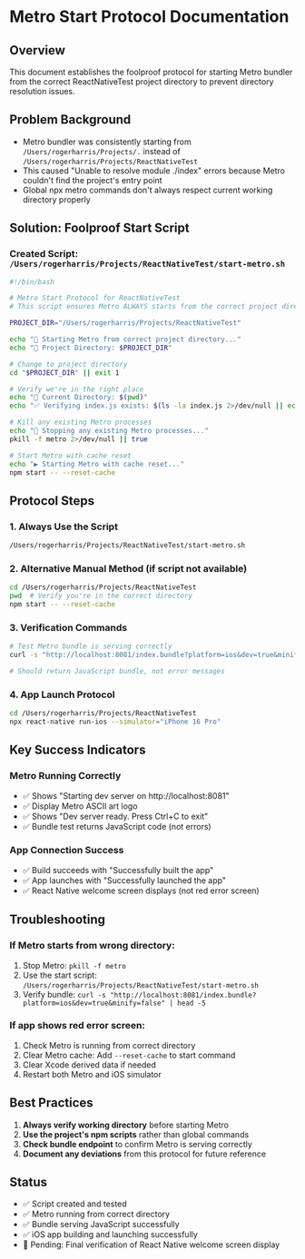 # Metro Start Protocol Documentation

## Overview

This document establishes the foolproof protocol for starting Metro bundler from
the correct ReactNativeTest project directory to prevent directory resolution
issues.

## Problem Background

- Metro bundler was consistently starting from `/Users/rogerharris/Projects/.`
  instead of `/Users/rogerharris/Projects/ReactNativeTest`
- This caused "Unable to resolve module ./index" errors because Metro couldn't
  find the project's entry point
- Global npx metro commands don't always respect current working directory
  properly

## Solution: Foolproof Start Script

### Created Script: `/Users/rogerharris/Projects/ReactNativeTest/start-metro.sh`

```bash
#!/bin/bash

# Metro Start Protocol for ReactNativeTest
# This script ensures Metro ALWAYS starts from the correct project directory

PROJECT_DIR="/Users/rogerharris/Projects/ReactNativeTest"

echo "🚀 Starting Metro from correct project directory..."
echo "📁 Project Directory: $PROJECT_DIR"

# Change to project directory
cd "$PROJECT_DIR" || exit 1

# Verify we're in the right place
echo "📍 Current Directory: $(pwd)"
echo "✅ Verifying index.js exists: $(ls -la index.js 2>/dev/null || echo 'NOT FOUND')"

# Kill any existing Metro processes
echo "🔄 Stopping any existing Metro processes..."
pkill -f metro 2>/dev/null || true

# Start Metro with cache reset
echo "▶️ Starting Metro with cache reset..."
npm start -- --reset-cache
```

## Protocol Steps

### 1. Always Use the Script

```bash
/Users/rogerharris/Projects/ReactNativeTest/start-metro.sh
```

### 2. Alternative Manual Method (if script not available)

```bash
cd /Users/rogerharris/Projects/ReactNativeTest
pwd  # Verify you're in the correct directory
npm start -- --reset-cache
```

### 3. Verification Commands

```bash
# Test Metro bundle is serving correctly
curl -s "http://localhost:8081/index.bundle?platform=ios&dev=true&minify=false" | head -5

# Should return JavaScript bundle, not error messages
```

### 4. App Launch Protocol

```bash
cd /Users/rogerharris/Projects/ReactNativeTest
npx react-native run-ios --simulator="iPhone 16 Pro"
```

## Key Success Indicators

### Metro Running Correctly

- ✅ Shows "Starting dev server on http://localhost:8081"
- ✅ Display Metro ASCII art logo
- ✅ Shows "Dev server ready. Press Ctrl+C to exit"
- ✅ Bundle test returns JavaScript code (not errors)

### App Connection Success

- ✅ Build succeeds with "Successfully built the app"
- ✅ App launches with "Successfully launched the app"
- ✅ React Native welcome screen displays (not red error screen)

## Troubleshooting

### If Metro starts from wrong directory:

1. Stop Metro: `pkill -f metro`
2. Use the start script:
   `/Users/rogerharris/Projects/ReactNativeTest/start-metro.sh`
3. Verify bundle:
   `curl -s "http://localhost:8081/index.bundle?platform=ios&dev=true&minify=false" | head -5`

### If app shows red error screen:

1. Check Metro is running from correct directory
2. Clear Metro cache: Add `--reset-cache` to start command
3. Clear Xcode derived data if needed
4. Restart both Metro and iOS simulator

## Best Practices

1. **Always verify working directory** before starting Metro
2. **Use the project's npm scripts** rather than global commands
3. **Check bundle endpoint** to confirm Metro is serving correctly
4. **Document any deviations** from this protocol for future reference

## Status

- ✅ Script created and tested
- ✅ Metro running from correct directory
- ✅ Bundle serving JavaScript successfully
- ✅ iOS app building and launching successfully
- 🔄 Pending: Final verification of React Native welcome screen display
